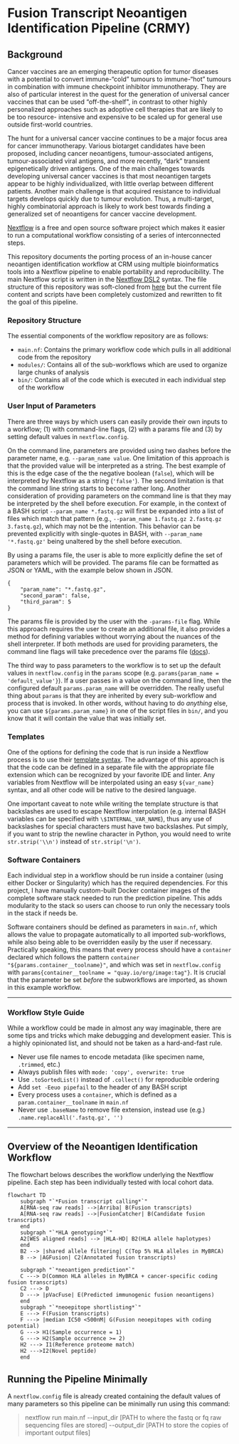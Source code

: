 # Fusion Transcript Neoantigen Identification Pipeline (CRMY)

## Background

Cancer vaccines are an emerging therapeutic option for tumor diseases with a potential to convert
immune-“cold” tumours to immune-“hot” tumours in combination with immune checkpoint inhibitor immunotherapy. They are also
of particular interest in the quest for the generation of
universal cancer vaccines that can be used “off-the-shelf", in contrast to other highly
personalized approaches such as adoptive cell therapies that are likely to be too resource-
intensive and expensive to be scaled up for general use outside first-world countries.

The hunt for a universal cancer vaccine continues to be a major focus area for cancer
immunotherapy. Various biotarget candidates have been proposed, including cancer neoantigens, tumour-associated antigens, tumour-associated viral
antigens, and more recently, “dark” transient epigenetically driven antigens. One of the main challenges towards developing universal cancer vaccines is that most
neoantigen targets appear to be highly individualized, with little overlap between different
patients. Another main challenge is that acquired resistance to individual targets develops
quickly due to tumour evolution. Thus, a multi-target, highly combinatorial
approach is likely to work best towards finding a generalized set of neoantigens for cancer vaccine development. 

[Nextflow](https://www.nextflow.io/) is a free and open source software project which makes it easier to run a computational workflow consisting of a series of interconnected steps.

This repository documents the porting process of an in-house cancer neoantigen identification workflow at CRM using multiple bioinformatics tools into a Nextflow pipeline to enable portability and reproducibility. The main Nextflow script is written in the [Nextflow DSL2](https://www.nextflow.io/docs/latest/dsl2.html) syntax. The file structure of this repository was soft-cloned from [here](https://github.com/FredHutch/workflow-template-nextflow) but the current file content and scripts have been completely customized and rewritten to fit the goal of this pipeline.

### Repository Structure

The essential components of the workflow repository are as follows:
- `main.nf`: Contains the primary workflow code which pulls in all additional code from the repository
- `modules/`: Contains all of the sub-workflows which are used to organize large chunks of analysis
- `bin/`: Contains all of the code which is executed in each individual step of the workflow

### User Input of Parameters

There are three ways by which users can easily provide their own inputs to a workflow; (1) with command-line flags, (2) with a params file and (3) by setting default values in `nextflow.config`.

On the command line, parameters are provided using two dashes before the parameter name, e.g. `--param_name value`. One limitation of this approach is that the provided value will be interpreted as a string. The best example of this is the edge case of the the negative boolean (`false`), which will be interpreted by Nextflow as a string (`'false'`). The second limitation is that the command line string starts to become rather long. Another consideration of providing parameters on the command line is that they may be interpreted by the shell before execution. For example, in the context of a BASH script `--param_name *.fastq.gz` will first be expanded into a list of files which match that pattern (e.g., `--param_name 1.fastq.gz 2.fastq.gz 3.fastq.gz`), which may not be the intention. This behavior can be prevented explicitly with single-quotes in BASH, with `--param_name '*.fastq.gz'` being unaltered by the shell before execution.

By using a params file, the user is able to more explicitly define the set of parameters which will be provided. The params file can be formatted as JSON or YAML, with the example below shown in JSON.

```
{
    "param_name": "*.fastq.gz",
    "second_param": false,
    "third_param": 5
}
```

The params file is provided by the user with the `-params-file` flag. While this approach requires the user to create an additional file, it also provides a method for defining variables without worrying about the nuances of the shell interpreter. If both methods are used for providing parameters, the command line flags will take precedence over the params file ([docs](https://www.nextflow.io/docs/latest/config.html)).

The third way to pass parameters to the workflow is to set up the default values in `nextflow.config` in the `params` scope (e.g. `params{param_name = 'default_value'}`). If a user passes in a value on the command line, then the configured default `params.param_name` will be overridden. The really useful thing about `params` is that they are inherited by every sub-workflow and process that is invoked. In other words, without having to do _anything_ else, you can use `${params.param_name}` in one of the script files in `bin/`, and you know that it will contain the value that was initially set.

### Templates

One of the options for defining the code that is run inside a Nextflow process is to use their [template syntax](https://www.nextflow.io/docs/latest/process.html#template). The advantage of this approach is that the code can be defined in a separate file with the appropriate file extension which can be recognized by your favorite IDE and linter. Any variables from Nextflow will be interpolated using an easy `${var_name}` syntax, and all other code will be native to the desired language. 

One important caveat to note while writing the template structure is that backslashes are used to escape Nextflow interpolation (e.g. internal BASH variables can be specified with `\$INTERNAL_VAR_NAME`), thus any use of backslashes for special characters must have two backslashes. Put simply, if you want to strip the newline character in Python, you would need to write `str.strip('\\n')` instead of `str.strip('\n')`.

### Software Containers

Each individual step in a workflow should be run inside a container (using either Docker or Singularity) which has the required dependencies. For this project, I have manually custom-built Docker container images of the complete software stack needed to run the prediction pipeline. This adds modularity to the stack so users can choose to run only the necessary tools in the stack if needs be. 

Software containers should be defined as parameters in `main.nf`, which allows the value to propagate automatically to all imported sub-workflows, while also being able to be overridden easily by the user if necessary. Practically speaking, this means that every process should have a `container` declared which follows the pattern `container "${params.container__toolname}"`, and which was set in `nextflow.config` with `params{container__toolname = "quay.io/org/image:tag"}`. It is crucial that the parameter be set _before_ the subworkflows are imported, as shown in this example workflow.

------
### Workflow Style Guide

While a workflow could be made in almost any way imaginable, there are some tips and tricks which make debugging and development easier. This is a highly opinionated list, and should not be taken as a hard-and-fast rule.

- Never use file names to encode metadata (like specimen name, `.trimmed`, etc.)
- Always publish files with `mode: 'copy', overwrite: true`
- Use `.toSortedList()` instead of `.collect()` for reproducible ordering
- Add `set -Eeuo pipefail` to the header of any BASH script
- Every process uses a `container`, which is defined as a `param.container__toolname` in `main.nf`
- Never use `.baseName` to remove file extension, instead use (e.g.) `.name.replaceAll('.fastq.gz', '')`

--------------------

## Overview of the Neoantigen Identification Workflow

The flowchart belows describes the workflow underlying the Nextflow pipeline. Each step has been individually tested with local cohort data.

```mermaid
flowchart TD
    subgraph "`*Fusion transcript calling*`"
    A[RNA-seq raw reads] -->|Arriba| B(Fusion transcripts)
    A[RNA-seq raw reads] -->|FusionCatcher| B(Candidate fusion transcripts)
    end
    subgraph "`*HLA genotyping*`"
    A2[WES aligned reads] --> |HLA-HD| B2(HLA allele haplotypes)
    end
    B2 --> |shared allele filtering| C(Top 5% HLA alleles in MyBRCA)
    B --> |AGFusion| C2(Annotated fusion transcripts)

    subgraph "`*neoantigen prediction*`"
    C ---> D(Common HLA alleles in MyBRCA + cancer-specific coding fusion transcripts)
    C2 ---> D
    D ---> |pVacFuse| E(Predicted immunogenic fusion neoantigens)
    end
    subgraph "`*neoepitope shortlisting*`"
    E ---> F(Fusion transcripts)
    F ---> |median IC50 <500nM| G(Fusion neoepitopes with coding potential)
    G ---> H1(Sample occurrence = 1)
    G ---> H2(Sample occurrence >= 2)
    H2 ---> I1(Reference proteome match)
    H2 --->I2(Novel peptide)
    end

```

## Running the Pipeline Minimally
A `nextflow.config` file is already created containing the default values of many parameters so this pipeline can be minimally run using this command:

> nextflow run main.nf --input_dir [PATH to where the fastq or fq raw sequencing files are stored] --output_dir [PATH to store the copies of important output files]

